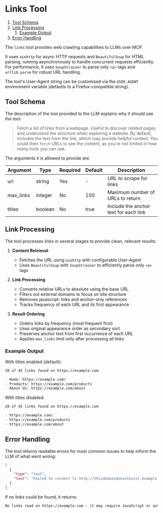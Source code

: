 # Links Tool

1. [Tool Schema](#tool-schema)
2. [Link Processing](#link-processing)
   1. [Example Output](#example-output)
3. [Error Handling](#error-handling)

The `links` tool provides web crawling capabilities to LLMs over MCP.

It uses `aiohttp` for async HTTP requests and `BeautifulSoup` for HTML parsing, running
asynchronously to handle concurrent requests efficiently. For performance, it uses `SoupStrainer`
to parse only `<a>` tags and `urllib.parse` for robust URL handling.

The tool's User-Agent string can be customised via the `USER_AGENT` environment variable
(defaults to a Firefox-compatible string).

## Tool Schema

The description of the tool provided to the LLM explains why it should use the tool:

> Fetch a list of links from a webpage. Useful to discover related pages and understand the
> structure when exploring a website. By default, includes the text from the link, which may
> provide helpful context. You could then `fetch` URLs to see the content, as you're not limited
> in how many tools you can use.

The arguments it is allowed to provide are:

| Argument | Type | Required | Default | Description |
|----------|------|----------|---------|-------------|
| url | string | Yes | - | URL to scrape for links |
| max_links | integer | No | 100 | Maximum number of URLs to return |
| titles | boolean | No | true | Include the anchor text for each link |

## Link Processing

The tool processes links in several stages to provide clean, relevant results:

1. **Content Retrieval**
   - Fetches the URL using `aiohttp` with configurable User-Agent
   - Uses `BeautifulSoup` with `SoupStrainer` to efficiently parse only `<a>` tags

2. **Link Processing**
   - Converts relative URLs to absolute using the base URL
   - Filters out external domains to focus on site structure
   - Removes javascript: links and anchor-only references
   - Tracks frequency of each URL and its first appearance

3. **Result Ordering**
   - Orders links by frequency (most frequent first)
   - Uses original appearance order as secondary sort
   - Preserves anchor text from first occurrence of each URL
   - Applies `max_links` limit only after processing all links

### Example Output

With titles enabled (default):

```markdown
20 of 45 links found on https://example.com

- Home: https://example.com/
- Products: https://example.com/products
- About Us: https://example.com/about
```

With titles disabled:

```markdown
20 of 45 links found on https://example.com

- https://example.com/
- https://example.com/products
- https://example.com/about
```

## Error Handling

The tool returns readable errors for most common issues to help inform the LLM of what went wrong:

```json
[
  {
    "type": "text",
    "text": "Failed to connect to http://thisdomaindoesntexist.example: 'Cannot connect to host thisdomaindoesntexist.example:80 ssl:default [Name or service not known]'"
  }
]
```

If no links could be found, it returns:

```markdown
No links read on https://example.com - it may require JavaScript or authentication.
```
